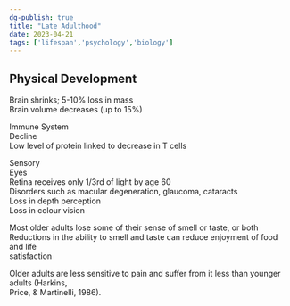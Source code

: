 ```yaml
---  
dg-publish: true  
title: "Late Adulthood"  
date: 2023-04-21  
tags: ['lifespan','psychology','biology']  
---  
```

  
## Physical Development   
Brain shrinks; 5-10% loss in mass   
Brain volume decreases (up to 15%)  
  
Immune System   
Decline  
Low level of protein linked to decrease in T cells   
  
Sensory   
Eyes   
Retina receives only 1/3rd of light by age 60   
Disorders such as macular degeneration, glaucoma, cataracts   
Loss in depth perception   
Loss in colour vision   
  
Most older adults lose some of their sense of smell or taste, or both  
Reductions in the ability to smell and taste can reduce enjoyment of food and life  
satisfaction  
  
Older adults are less sensitive to pain and suffer from it less than younger adults (Harkins,  
Price, & Martinelli, 1986).  
  
